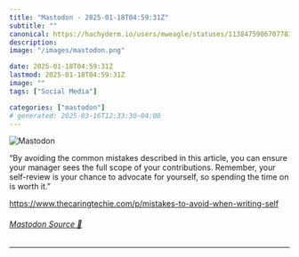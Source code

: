 ```yaml
---
title: "Mastodon - 2025-01-18T04:59:31Z"
subtitle: ""
canonical: https://hachyderm.io/users/mweagle/statuses/113847590670778383
description:
image: "/images/mastodon.png"

date: 2025-01-18T04:59:31Z
lastmod: 2025-01-18T04:59:31Z
image: ""
tags: ["Social Media"]

categories: ["mastodon"]
# generated: 2025-03-16T12:33:30-04:00
---
```

![Mastodon](/images/mastodon.png)

<p>“By avoiding the common mistakes described in this article, you can ensure your manager sees the full scope of your contributions. Remember, your self-review is your chance to advocate for yourself, so spending the time on is worth it.”</p><p><a href="https://www.thecaringtechie.com/p/mistakes-to-avoid-when-writing-self" target="_blank" rel="nofollow noopener noreferrer" translate="no"><span class="invisible">https://www.</span><span class="ellipsis">thecaringtechie.com/p/mistakes</span><span class="invisible">-to-avoid-when-writing-self</span></a></p>


###### [Mastodon Source 🐘](https://hachyderm.io/@mweagle/113847590670778383)

___
